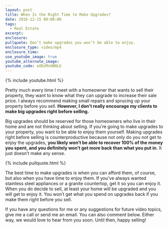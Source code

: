 ```yaml
---
layout: post
title: When Is the Right Time to Make Upgrades?
date: 2016-12-15 00:00:00
tags:
  - Real Estate
excerpt:
enclosure:
pullquote: Don’t make upgrades you won’t be able to enjoy.
enclosure_type: video/mp4
enclosure_time:
use_youtube_image: true
youtube_alternate_image:
youtube_code: oXDzMnUNNLU
---
```


{% include youtube.html %}

Pretty much every time I meet with a homeowner that wants to sell their property, they want to know what they can upgrade to increase their sale price. I always recommend making small repairs and sprucing up your property before you sell. **However, I don’t really encourage my clients to make big upgrades right before selling.&nbsp;**

Big upgrades should be reserved for those homeowners who live in their home and are not thinking about selling. If you’re going to make upgrades to your property, you want to be able to enjoy them yourself. Making upgrades right before selling is counterproductive because not only do you not get to enjoy the upgrades, **you likely won’t be able to recover 100% of the money you spent, and you definitely won’t get more back than what you put in.** It just doesn’t make any sense.

{% include pullquote.html %}

The best time to make upgrades is when you can afford them, of course, but also when you have time to enjoy them. If you’ve always wanted stainless steel appliances or a granite countertop, get it so you can enjoy it. When you do decide to sell, at least your home will be upgraded and you will get to enjoy it. You won’t get what you spend on upgrades back if you make them right before you sell.&nbsp;

If you have any questions for me or any suggestions for future video topics, give me a call or send me an email. You can also comment below. Either way, we would love to hear from you soon. Until then, happy selling\!
